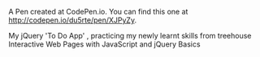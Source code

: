 A Pen created at CodePen.io. You can find this one at http://codepen.io/du5rte/pen/XJPyZy.

 My jQuery 'To Do App' , practicing my newly learnt skills from treehouse Interactive Web Pages with JavaScript and jQuery Basics